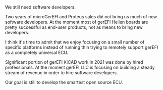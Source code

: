 
We still need software developers. 

Two years of microGerEFI and Proteus sales did not bring us much of new software developers. 
At the moment most of gerEFI Hellen boards are pretty successful as end-user products, not as means to bring new developers.

I think it's time to admit that we enjoy focusing on a small number of specific platforms instead of running thin trying to remotely
support gerEFI as a completely universal ECU.

Significant portion of gerEFI KiCAD work in 2021 was done by hired professionals. At the moment gerEFI LLC is focusing on building
a steady stream of revenue in order to hire software developers.

Our goal is still to develop the smartest open source ECU. 
